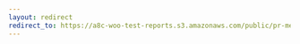```yaml
---
layout: redirect
redirect_to: https://a8c-woo-test-reports.s3.amazonaws.com/public/pr-merge/40450/e2e/index.html
---
```

